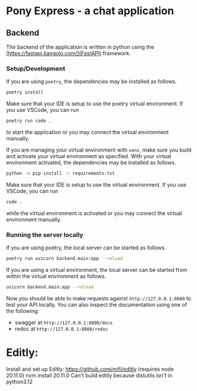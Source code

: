 # Pony Express - a chat application

## Backend

The backend of the application is written in python using the
[https://fastapi.tiangolo.com/](FastAPI) framework.

### Setup/Development
If you are using `poetry`, the dependencies may be installed as follows.
```bash
poetry install
```
Make sure that your IDE is setup to use the poetry virtual environment.  If you use
VSCode, you can run
```bash
poetry run code .
```
to start the application or you may connect the virtual environment manually.

If you are managing your virtual environment with `venv`, make sure you build and activate
your virtual environment as specified. With your virtual environment activated, the
dependencies may be installed as follows.
```bash
python -m pip install -r requirements.txt
```
Make sure that your IDE is setup to use the virtual environment. If you use VSCode, you
can run
```bash
code .
```
while the virtual environment is activated or you may connect the virtual environment
manually.

### Running the server locally
If you are using poetry, the local server can be started as follows.
```bash
poetry run uvicorn backend.main:app --reload
```

If you are using a virtual environment, the local server can be started from within the
virtual environment as follows.
```bash
uvicorn backend.main:app --reload
```

Now you should be able to make requests against `http://127.0.0.1:8000` to test your API
locally. You can also inspect the documentation using one of the following:
- swagger at `http://127.0.0.1:8000/docs`
- redoc at `http://127.0.0.1:8000/redoc`



# Editly: 
Install and set up Editly: https://github.com/mifi/editly (requires node 20.11.0)
nvm install 20.11.0
Can't build editly because distutils isn't in python3.12 